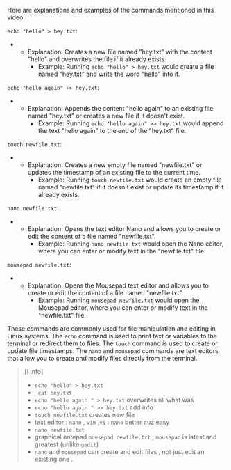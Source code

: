 Here are explanations and examples of the commands mentioned in this video:

`echo "hello" > hey.txt`:

- - Explanation: Creates a new file named "hey.txt" with the content "hello" and overwrites the file if it already exists.
    - Example: Running `echo "hello" > hey.txt` would create a file named "hey.txt" and write the word "hello" into it.

`echo "hello again" >> hey.txt`:

- - Explanation: Appends the content "hello again" to an existing file named "hey.txt" or creates a new file if it doesn't exist.
    - Example: Running `echo "hello again" >> hey.txt` would append the text "hello again" to the end of the "hey.txt" file.

`touch newfile.txt`:

- - Explanation: Creates a new empty file named "newfile.txt" or updates the timestamp of an existing file to the current time.
    - Example: Running `touch newfile.txt` would create an empty file named "newfile.txt" if it doesn't exist or update its timestamp if it already exists.

`nano newfile.txt`:

- - Explanation: Opens the text editor Nano and allows you to create or edit the content of a file named "newfile.txt".
    - Example: Running `nano newfile.txt` would open the Nano editor, where you can enter or modify text in the "newfile.txt" file.

`mousepad newfile.txt`:

- - Explanation: Opens the Mousepad text editor and allows you to create or edit the content of a file named "newfile.txt".
    - Example: Running `mousepad newfile.txt` would open the Mousepad editor, where you can enter or modify text in the "newfile.txt" file.

These commands are commonly used for file manipulation and editing in Linux systems. The `echo` command is used to print text or variables to the terminal or redirect them to files. The `touch` command is used to create or update file timestamps. The `nano` and `mousepad` commands are text editors that allow you to create and modify files directly from the terminal.

>[! info]
>- `echo "hello" > hey.txt `
>- ` cat hey.txt`
>-  `echo "hello again " > hey.txt` overwrites all what was
>- `echo "hello again " >> hey.txt` add info 
>- `touch newfile.txt` creates new file
>- text editor : `nano` , `vim` ,`vi` : `nano` better cuz easy
>- `nano newfile.txt`
>-  graphical notepad `mousepad newfile.txt` ; `mousepad` is latest and greatest (unlike `gedit`) 
>- `nano` and `mousepad` can create and edit files , not just edit an existing one . 


